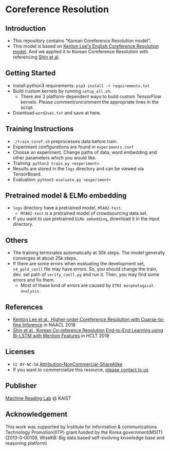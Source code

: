 # Coreference Resolution

## Introduction
* This repository contains "Korean Coreference Resolution model".  
* This model is based on [Kenton Lee's English Coreference Resolution model](https://github.com/kentonl/e2e-coref). And we applied it to Korean Coreference Resolution with referencing [Shin et al](http://semanticweb.kaist.ac.kr/home/images/2/2c/%EC%96%B8%EA%B8%89_%ED%8A%B9%EC%A7%88%EC%9D%84_%EC%9D%B4%EC%9A%A9%ED%95%9C_Bi-LSTM_%EA%B8%B0%EB%B0%98_%ED%95%9C%EA%B5%AD%EC%96%B4_%EC%83%81%ED%98%B8%EC%B0%B8%EC%A1%B0%ED%95%B4%EA%B2%B0_%EC%A2%85%EB%8B%A8%EA%B0%84_%ED%95%99%EC%8A%B5.pdf).


## Getting Started
* Install python3 requirements: `pip3 install -r requirements.txt`
* Build custom kernels by running `setup_all.sh`.
  * There are 3 platform-dependent ways to build custom TensorFlow kernels. Please comment/uncomment the appropriate lines in the script.
* Download `word2vec.txt` and save at here.


## Training Instructions
* `./train_coref.sh` preprocesses data before train.
* Experiment configurations are found in `experiments.conf`
* Choose an experiment. Change paths of data, word embedding and other parameters which you would like.
* Training: `python3 train.py <experiment>`
* Results are stored in the `logs` directory and can be viewed via TensorBoard.
* Evaluation: `python3 evaluate.py <experiment>`

## Pretrained model & ELMo embedding
* `logs` directory have a pretrained model, `MTA02-test`.
  * `MTA02-test` is a pretrained model of crowdsourcing data set.
* If you want to use pretrained `ELMo embedding`, download it in the input directory.


## Others
* The training terminates automatically at 30k steps. The model generally converges at about 25k steps.
* If there are some errors when evaluating the development set, `v4_gold_conll` file may have errors. So, you should change the train, dev. set path of `verify_conll.py` and run it. Then, you may find some errors and fix them. 
  * Most of these kind of errors are caused by `ETRI morphological analysis`.


## References
* [Kenton Lee et al., Higher-order Coreference Resolution with Coarse-to-fine Inference](https://arxiv.org/abs/1804.05392) in NAACL 2018
* [Shin et al., Korean Co-reference Resolution End-to-End Learning using Bi-LSTM with Mention Features](http://semanticweb.kaist.ac.kr/home/images/2/2c/%EC%96%B8%EA%B8%89_%ED%8A%B9%EC%A7%88%EC%9D%84_%EC%9D%B4%EC%9A%A9%ED%95%9C_Bi-LSTM_%EA%B8%B0%EB%B0%98_%ED%95%9C%EA%B5%AD%EC%96%B4_%EC%83%81%ED%98%B8%EC%B0%B8%EC%A1%B0%ED%95%B4%EA%B2%B0_%EC%A2%85%EB%8B%A8%EA%B0%84_%ED%95%99%EC%8A%B5.pdf) in HCLT 2018
  
## Licenses
* `CC BY-NC-SA` [Attribution-NonCommercial-ShareAlike](https://creativecommons.org/licenses/by-nc-sa/2.0/)
* If you want to commercialize this resource, [please contact to us](http://mrlab.kaist.ac.kr/contact)


## Publisher
[Machine Reading Lab](http://mrlab.kaist.ac.kr/) @ KAIST


## Acknowledgement
This work was supported by Institute for Information & communications Technology Promotion(IITP) grant funded by the Korea government(MSIT) (2013-0-00109, WiseKB: Big data based self-evolving knowledge base and reasoning platform)
